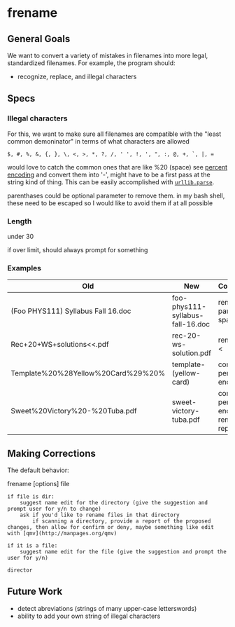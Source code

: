 # frename


## General Goals
We want to convert a variety of mistakes in filenames into more legal, standardized filenames. For example, the program should:
- recognize, replace, and illegal characters


## Specs

### Illegal characters
For this, we want to make sure all filenames are compatible with the "least common demoninator" in terms of what characters are allowed

```$, #, %, &, {, }, \, <, >, *, ?, /, ' ', !, ', ", :, @, +, `, |, = ```

would love to catch the common ones that are like %20 (space) see [percent encoding](https://en.wikipedia.org/wiki/Percent-encoding) and convert them into '-', might have to be a first pass at the string kind of thing. This can be easily accomplished with [`urllib.parse`](https://docs.python.org/3/library/urllib.parse.html).

parenthases could be optional parameter to remove them. in my bash shell, these need to be escaped so I would like to avoid them if at all possible

### Length
 under 30

if over limit, should always prompt for something 


### Examples


| Old                                 | New                                 | Comments                            |
| -----------                         | -----------                         | -----------                         |
| (Foo PHYS111) Syllabus Fall 16.doc  | foo-phys111-syllabus-fall-16.doc    | remove parens and spaces            |
| Rec+20+WS+solutions<<.pdf           | rec-20-ws-solution.pdf              | remove +, <                         |
| Template%20%28Yellow%20Card%29%20%  | template-(yellow-card)              | convert percent encoding            |
| Sweet%20Victory%20-%20Tuba.pdf      | sweet-victory-tuba.pdf              | convert percent encoding, remove repeat `-`                                    |



## Making Corrections

The default behavior:

frename [options] file

```
if file is dir:
    suggest name edit for the directory (give the suggestion and prompt user for y/n to change)
    ask if you'd like to rename files in that directory
        if scanning a directory, provide a report of the proposed changes, then allow for confirm or deny, maybe something like edit with [qmv](http://manpages.org/qmv)
    
if it is a file:
    suggest name edit for the file (give the suggestion and prompt the user for y/n)
        
director
```


## Future Work
- detect abreviations (strings of many upper-case letterswords)
- ability to add your own string of illegal characters
